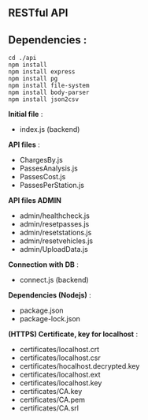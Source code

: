 ## RESTful API
## Dependencies :
```
cd ./api
npm install
npm install express
npm install pg
npm install file-system
npm install body-parser
npm install json2csv
```

**Initial file** :
- index.js (backend)

**API files** :
- ChargesBy.js
- PassesAnalysis.js
- PassesCost.js
- PassesPerStation.js

**API files ADMIN**
- admin/healthcheck.js
- admin/resetpasses.js
- admin/resetstations.js
- admin/resetvehicles.js
- admin/UploadData.js

**Connection with DB** :
- connect.js (backend)

**Dependencies (Nodejs)** :
- package.json
- package-lock.json

**(HTTPS) Certificate, key for localhost** :
- certificates/localhost.crt
- certificates/localhost.csr
- certificates/hocalhost.decrypted.key
- certificates/localhost.ext
- certificates/localhost.key
- certificates/CA.key
- certificates/CA.pem
- certificates/CA.srl
